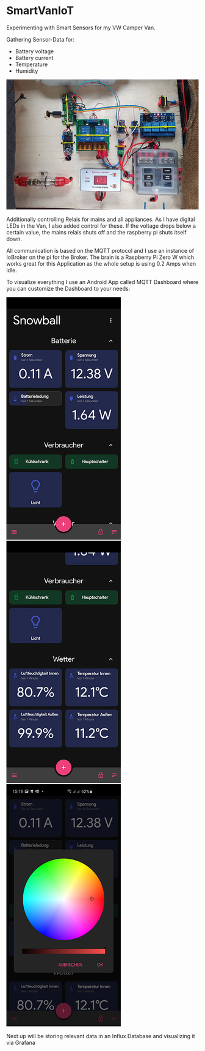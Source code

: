 # SmartVanIoT

Experimenting with Smart Sensors for my VW Camper Van.

Gathering Sensor-Data for:
- Battery voltage
- Battery current
- Temperature
- Humidity

![Setup](/images/setup.jpg)

Additionally controlling Relais for mains and all appliances.
As I have digital LEDs in the Van, I also added control for these.
If the voltage drops below a certain value, the mains relais shuts off and the raspberry pi shuts itself down.

All communication is based on the MQTT protocol and I use an instance of IoBroker on the pi for the Broker.
The brain is a Raspberry Pi Zero W which works great for this Application as the whole setup is using 0.2 Amps when idle.

To visualize everything I use an Android App called MQTT Dashboard where you can customize the Dashboard to your needs:

![Dashboard](/images/Dashboard_1.jpg)
![Dashboard](/images/Dashboard_2.jpg)
![Dashboard](/images/Dashboard_3.jpg)


Next up will be storing relevant data in an Influx Database and visualizing it via Grafana
